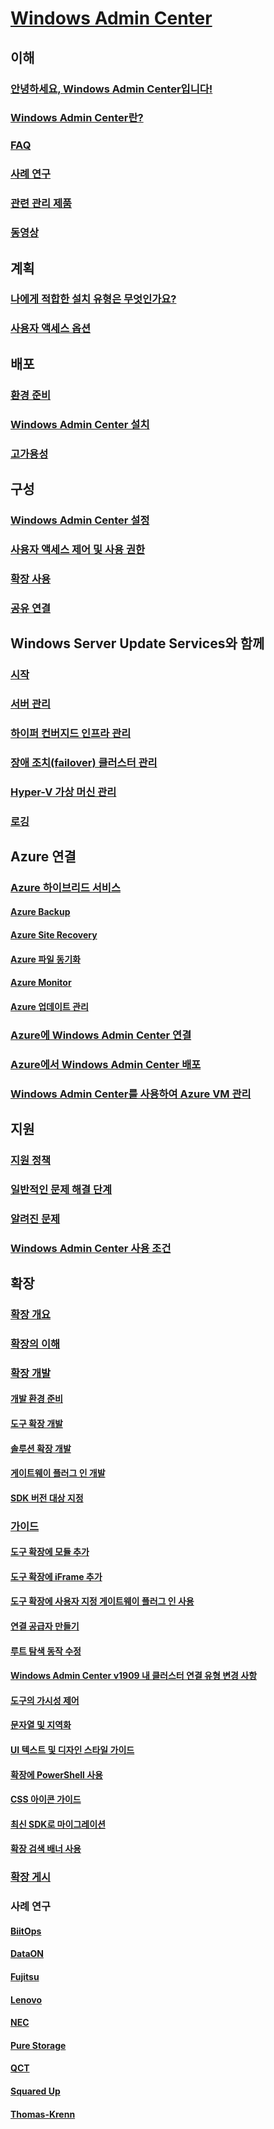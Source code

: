 # [Windows Admin Center](overview.md)

## 이해
### [안녕하세요, Windows Admin Center입니다!](understand/windows-admin-center.md)
### [Windows Admin Center란?](understand/what-is.md)
### [FAQ](understand/faq.md)
### [사례 연구](understand/case-studies.md)
### [관련 관리 제품](understand/related-management.md)
### [동영상](understand/videos.md)

## 계획
### [나에게 적합한 설치 유형은 무엇인가요?](plan/installation-options.md)
### [사용자 액세스 옵션](plan/user-access-options.md)

## 배포
### [환경 준비](deploy/prepare-environment.md)
### [Windows Admin Center 설치](deploy/install.md)
### [고가용성](deploy/high-availability.md)


## 구성
### [Windows Admin Center 설정](configure/settings.md)
### [사용자 액세스 제어 및 사용 권한](configure/user-access-control.md)
### [확장 사용](configure/using-extensions.md)
### [공유 연결](configure/shared-connections.md)

## Windows Server Update Services와 함께
### [시작](use/get-started.md)
### [서버 관리](use/manage-servers.md)
### [하이퍼 컨버지드 인프라 관리](use/manage-hyper-converged.md)
### [장애 조치(failover) 클러스터 관리](use/manage-failover-clusters.md)
### [Hyper-V 가상 머신 관리](use/manage-virtual-machines.md)
### [로깅](use/logging.md)


## Azure 연결
### [Azure 하이브리드 서비스](azure/index.md)
#### [Azure Backup](azure/azure-backup.md)
#### [Azure Site Recovery](azure/azure-site-recovery.md)
#### [Azure 파일 동기화](azure/azure-file-sync.md)
#### [Azure Monitor](azure/azure-monitor.md)
#### [Azure 업데이트 관리](azure/azure-update-management.md)
### [Azure에 Windows Admin Center 연결](azure/azure-integration.md)
### [Azure에서 Windows Admin Center 배포](azure/deploy-wac-in-azure.md)
### [Windows Admin Center를 사용하여 Azure VM 관리](azure/manage-azure-vms.md)

## 지원
### [지원 정책](support/index.md)
### [일반적인 문제 해결 단계](support/troubleshooting.md)
### [알려진 문제](support/known-issues.md)
### [Windows Admin Center 사용 조건](../../windows-server-licensing/windows-admin-center-licensing.md)

## 확장
### [확장 개요](extend/extensibility-overview.md)
### [확장의 이해](extend/understand-extensions.md)
### [확장 개발](extend/developing-extensions.md)
#### [개발 환경 준비](extend/prepare-development-environment.md)
#### [도구 확장 개발](extend/develop-tool.md)
#### [솔루션 확장 개발](extend/develop-solution.md)
#### [게이트웨이 플러그 인 개발](extend/develop-gateway-plugin.md)
#### [SDK 버전 대상 지정](extend/target-sdk-version.md)
### [가이드](extend/guides.md)
#### [도구 확장에 모듈 추가](extend/guides/add-module.md)
#### [도구 확장에 iFrame 추가](extend/guides/add-iFrame.md)
#### [도구 확장에 사용자 지정 게이트웨이 플러그 인 사용](extend/guides/use-custom-gateway-plugin.md)
#### [연결 공급자 만들기](extend/guides/create-connection-provider.md)
#### [루트 탐색 동작 수정](extend/guides/modify-root-navigation.md)
#### [Windows Admin Center v1909 내 클러스터 연결 유형 변경 사항](extend/guides/cluster-connection-change-wac-1909.md)
#### [도구의 가시성 제어](extend/guides/dynamic-tool-display.md)
#### [문자열 및 지역화](extend/guides/strings-localization.md)
#### [UI 텍스트 및 디자인 스타일 가이드](extend/guides/ui-text-style-guide.md)
#### [확장에 PowerShell 사용](extend/guides/powershell.md)
#### [CSS 아이콘 가이드](extend/guides/cssicons.md)
#### [최신 SDK로 마이그레이션](extend/guides/migration-guide-0_1-1_0.md)
#### [확장 검색 배너 사용](extend/guides/extension-discovery-banner.md)
### [확장 게시](extend/publish-extensions.md)
### 사례 연구
#### [BiitOps](extend/case-studies/biitops.md)
#### [DataON](extend/case-studies/dataon.md)
#### [Fujitsu](extend/case-studies/fujitsu.md)
#### [Lenovo](extend/case-studies/lenovo.md)
#### [NEC](extend/case-studies/nec.md)
#### [Pure Storage](extend/case-studies/purestorage.md)
#### [QCT](extend/case-studies/qct.md)
#### [Squared Up](extend/case-studies/squared-up.md)
#### [Thomas-Krenn](extend/case-studies/thomas-krenn.md)


